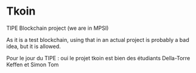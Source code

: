 # Tkoin
TIPE Blockchain project (we are in MPSI)

As it is a test blockchain, using that in an actual project is probably a bad idea, but it is allowed.

Pour le jour du TIPE : oui le projet tkoin est bien des étudiants Della-Torre Keffen et Simon Tom

